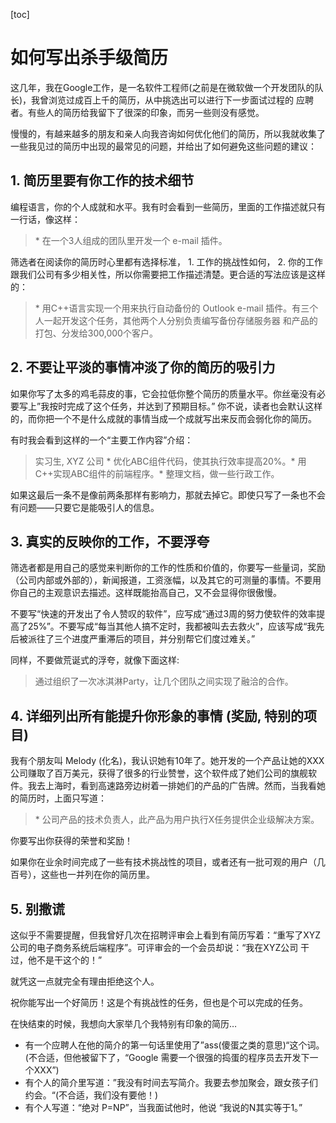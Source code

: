 [toc]



# 如何写出杀手级简历

这几年，我在Google工作，是一名软件工程师(之前是在微软做一个开发团队的队长)，我曾浏览过成百上千的简历，从中挑选出可以进行下一步面试过程的 应聘者。有些人的简历给我留下了很深的印象，而另一些则没有感觉。

慢慢的，有越来越多的朋友和亲人向我咨询如何优化他们的简历，所以我就收集了一些我见过的简历中出现的最常见的问题，并给出了如何避免这些问题的建议：

## 1. 简历里要有你工作的技术细节

编程语言，你的个人成就和水平。我有时会看到一些简历，里面的工作描述就只有一行话，像这样：

> \* 在一个3人组成的团队里开发一个 e-mail 插件。

筛选者在阅读你的简历时心里都有选择标准， 1. 工作的挑战性如何， 2. 你的工作跟我们公司有多少相关性，所以你需要把工作描述清楚。更合适的写法应该是这样的：

> \* 用C++语言实现一个用来执行自动备份的 Outlook e-mail 插件。有三个人一起开发这个任务，其他两个人分别负责编写备份存储服务器  和产品的打包、分发给300,000个客户。

## 2. 不要让平淡的事情冲淡了你的简历的吸引力

如果你写了太多的鸡毛蒜皮的事，它会拉低你整个简历的质量水平。你丝毫没有必要写上”我按时完成了这个任务，并达到了预期目标。”  你不说，读者也会默认这样的，而你把一个不是什么成就的事情当成一个成就写出来反而会弱化你的简历。

有时我会看到这样的一个“主要工作内容”介绍：

> 实习生, XYZ 公司 * 优化ABC组件代码，使其执行效率提高20%。* 用C++实现ABC组件的前端程序。* 整理文档，做一些行政工作。

如果这最后一条不是像前两条那样有影响力，那就去掉它。即使只写了一条也不会有问题——只要它是能吸引人的信息。

## 3. 真实的反映你的工作，不要浮夸

筛选者都是用自己的感觉来判断你的工作的性质和价值的，你要写一些量词，奖励（公司内部或外部的），新闻报道，工资涨幅，以及其它的可测量的事情。不要用 你自己的主观意识去描述。这样既能抬高自己，又不会显得你很傲慢。

不要写“快速的开发出了令人赞叹的软件”，应写成“通过3周的努力使软件的效率提高了25%”。不要写成“每当其他人搞不定时，我都被叫去去救火”，应该写成“我先后被派往了三个进度严重滞后的项目，并分别帮它们度过难关。”

同样，不要做荒诞式的浮夸，就像下面这样:

> 通过组织了一次冰淇淋Party，让几个团队之间实现了融洽的合作。

## 4. 详细列出所有能提升你形象的事情 (奖励, 特别的项目)

我有个朋友叫 Melody (化名)，我认识她有10年了。她开发的一个产品让她的XXX公司赚取了百万美元，获得了很多的行业赞誉，这个软件成了她们公司的旗舰软件。我去上海时，看到高速路旁边树着一排她们的产品的广告牌。然而，当我看她的简历时，上面只写道：

> \* 公司产品的技术负责人，此产品为用户执行X任务提供企业级解决方案。

你要写出你获得的荣誉和奖励！

如果你在业余时间完成了一些有技术挑战性的项目，或者还有一批可观的用户（几百号），这些也一并列在你的简历里。

## 5. 别撒谎

这似乎不需要提醒，但我曾好几次在招聘评审会上看到有简历写着：“重写了XYZ公司的电子商务系统后端程序”。可评审会的一个会员却说：“我在XYZ公司 干过，他不是干这个的！”

就凭这一点就完全有理由拒绝这个人。

祝你能写出一个好简历！这是个有挑战性的任务，但也是个可以完成的任务。

在快结束的时候，我想向大家举几个我特别有印象的简历…

- 有一个应聘人在他的简介的第一句话里使用了”ass(傻蛋之类的意思)“这个词。(不合适，但他被留下了，“Google  需要一个很强的捣蛋的程序员去开发下一个XXX”)
- 有个人的简介里写道：”我没有时间去写简介。我要去参加聚会，跟女孩子们约会。“(不合适，我们没有要他！)
- 有个人写道：“绝对 P=NP”，当我面试他时，他说  “我说的N其实等于1。”